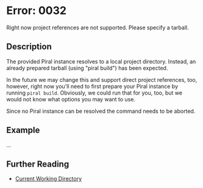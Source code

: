 # Error: 0032

Right now project references are not supported. Please specify a tarball.

## Description

The provided Piral instance resolves to a local project directory. Instead,
an already prepared tarball (using "piral build") has been expected.

In the future we may change this and support direct project references, too,
however, right now you'll need to first prepare your Piral instance by
running `piral build`. Obviously, we could run that for you, too, but we would
not know what options you may want to use.

Since no Piral instance can be resolved the command needs to be aborted.

## Example

...

## Further Reading

 - [Current Working Directory](https://en.wikipedia.org/wiki/Working_directory)
